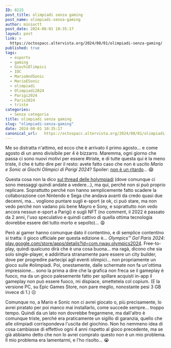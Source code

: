 ```yaml
---
ID: 8215
post_title: olimpiadi senza gaming
post_name: olimpiadi-senza-gaming
author: minioctt
post_date: 2024-08-01 10:35:17
layout: post
link: >
  https://octospacc.altervista.org/2024/08/01/olimpiadi-senza-gaming/
published: true
tags:
  - esports
  - gaming
  - GiochiOlimpici
  - IOC
  - MarioAndSonic
  - MarioESonic
  - olimpiadi
  - Olimpiadi2024
  - Parigi2024
  - Paris2024
  - triste
categories:
  - Senza categoria
title: olimpiadi senza gaming
slug: "olimpiadi-senza-gaming"
date: 2024-08-01 10:35:17
canonical_url:   https://octospacc.altervista.org/2024/08/01/olimpiadi-senza-gaming/
---
```

<!-- wp:paragraph -->
<p markdown="1">Me so distratta n'attimo, ed ecco che è arrivato il primo agosto... e come agosto di un anno divisibile per 4 è bizzarro. Maremma, ogni giorno che passa ci sono nuovi motivi per essere #triste, e di tutte questa qui è la meno triste, il che è tutto dire per il resto: avete fatto caso che non è uscito <em>Mario e Sonic ai Giochi Olimpici di Parigi 2024</em>? Spoiler: <a href="https://www.ign.com/articles/why-theres-no-mario-sonic-video-game-tie-in-for-the-paris-2024-olympics">non è un ritardo</a>... 😱</p>
<!-- /wp:paragraph -->

<!-- wp:paragraph -->
<p markdown="1">Questa cosa non la dico <a href="https://bbs.spacc.eu.org/new/topic/7/le-holyimpiadi-olimpiadi-parigi-2024/10">sul thread delle holympiadi</a> (dove comunque ci sono messaggi quindi andate a vedere...), ma qui, perché non si può proprio replicare. Soprattutto perché non hanno semplicemente fatto scadere la collaborazione con Nintendo e Sega che andava avanti da credo quasi due decenni, ma... vogliono puntare sugli e-sport (e ok, ci può stare, ma non vedo perché non vadano più bene Mayro e Sony, e soprattutto non vedo ancora nessun e-sport a Parigi) e sugli NFT (no comment, il 2022 è passato da 2 anni, l'uso speculativo e quindi cattivo di quella ottima tecnologia dovrebbe essere del tutto morto e sepolto)... 😩</p>
<!-- /wp:paragraph -->

<!-- wp:paragraph -->
<p markdown="1">Però ai gamer hanno comunque dato il contentino, e di semplice contentino si tratta: il gioco ufficiale per questa edizione è... <em>Olympics™ Go! Paris 2024</em>: <a href="https://play.google.com/store/apps/details?id=com.nway.olympics2024">play.google.com/store/apps/details?id=com.nway.olympics2024</a>. Free-to-play, quindi qualcuno dirà che è una cosa buona... ma ragà, dicono che sia solo single-player, e addirittura stranamente pare essere un city builder, dove per progredire partecipi agli eventi olimpici... non propriamente un gioco sulle #olimpiadi. Poi, onestamente, dalle schermate non fa un'ottima impressione... sono la prima a dire che la grafica non freca se il gameplay è fuoco, ma da un gioco palesemente fatto per spillare acquisti in-app il gameplay non può essere fuoco, mi dispiace, smettetela col copium. (E la versione PC, su Epic Games Store, non pare meglio, nonostante pesi 3 GB invece di 1.) 😖</p>
<!-- /wp:paragraph -->

<!-- wp:paragraph -->
<p markdown="1">Comunque no, a Mario e Sonic non ci avrei giocato o, più precisamente, lo avrei piratato per poi manco mai installarlo, come succede sempre... troppo tempo. Quindi da un lato non dovrebbe fregarmene, ma dall'altro è comunque triste, perché era praticamente un sigillo di garanzia, quello che alle olimpiadi corrispondeva l'uscita del giochino. Non ho nemmeno idea di cosa cambiasse di effettivo ogni 4 anni rispetto al gioco precedente, ma se già abbiamo detto che non lo avrei comprato questo non è un mio problema. Il mio problema era lamentarmi, e l'ho risolto... 😭</p>
<!-- /wp:paragraph -->
